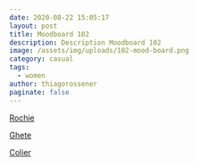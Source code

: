 ```yaml
---
date: 2020-08-22 15:05:17
layout: post
title: Moodboard 102
description: Description Moodboard 102
image: /assets/img/uploads/102-mood-board.png
category: casual
tags:
  - women
author: thiagorossener
paginate: false
---
```

[Rochie](http://bit.do/fHH3p)

[Ghete](http://bit.do/fHH3q)

[Colier](http://bit.do/fHH3s)